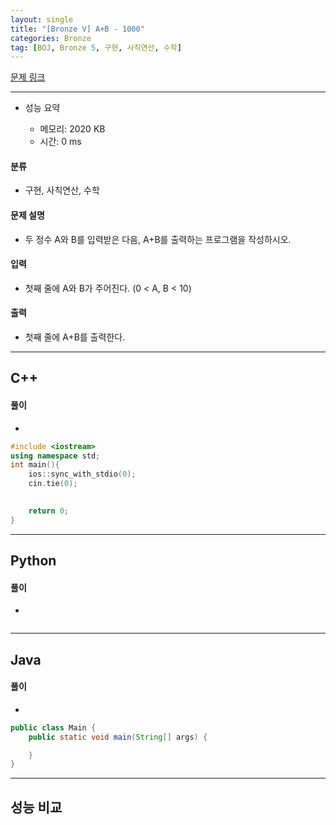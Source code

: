 ```yaml
---
layout: single
title: "[Bronze V] A+B - 1000"
categories: Bronze
tag: [BOJ, Bronze 5, 구현, 사칙연산, 수학]
---
```


[문제 링크](https://www.acmicpc.net/problem/1000)

---

- 성능 요약

  - 메모리: 2020 KB  
  - 시간: 0 ms



#### 분류

  - 구현, 사칙연산, 수학



#### 문제 설명

  - 두 정수 A와 B를 입력받은 다음, A+B를 출력하는 프로그램을 작성하시오.



#### 입력

  - 첫째 줄에 A와 B가 주어진다. (0 < A, B < 10)




#### 출력

  - 첫째 줄에 A+B를 출력한다.

---

## C++

#### 풀이

- 

``` C++
#include <iostream>
using namespace std;
int main(){
	ios::sync_with_stdio(0);
	cin.tie(0);
	

	return 0;
}
```

---

## Python

#### 풀이

- 

``` python

```

---

## Java

#### 풀이

- 

``` Java
public class Main {
    public static void main(String[] args) {

    }
}
```

---

## 성능 비교

